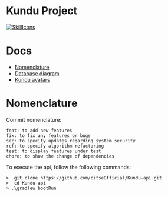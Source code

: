 # Kundu Project

[![SkillIcons](https://skillicons.dev/icons?i=androidstudio,spring,mysql,docker,sentry,kotlin,java,git)](https://skillicons.dev)

# Docs

- [Nomenclature](#nomenclature)
- [Database diagram](https://github.com/citseOfficial/Kundu-api/tree/main/src/main/resources/.github/dbo_kundu_diagram.png)
- [Kundu avatars](https://ibb.co/album/dWqKW6)

# Nomenclature
Commit nomenclature:
```
feat: to add new features
fix: to fix any features or bugs
sec: to specify updates regarding system security
ref: to specify algorithm refactoring
test: to display features under test
chore: to show the change of dependencies
```

To execute the api, follow the following commands:
```
>  git clone https://github.com/citseOfficial/Kundu-api.git
>  cd Kundu-api
> .\gradlew bootRun
```
